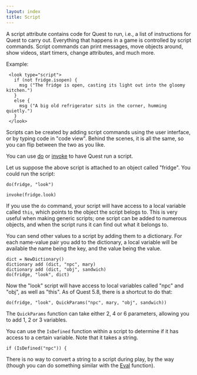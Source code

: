 ```yaml
---
layout: index
title: Script
---
```


A script attribute contains code for Quest to run, i.e., a list of  instructions for Quest to carry out. Everything that happens in a game is controlled by script commands. Script commands can print messages, move objects around, show videos, start timers, change attributes, and much more.

Example:

     <look type="script">
       if (not fridge.isopen) {
         msg ("The fridge is open, casting its light out into the gloomy kitchen.")
       }
       else {
         msg ("A big old refrigerator sits in the corner, humming quietly.")
       }
     </look>

     
Scripts can be created by adding script commands using the user interface, or by typing code in "code view". Behind the scenes, it is all the same, so you can flip between the two as you like.

You can use [do](../scripts/do.html) or [invoke](../scripts/invoke.html) to have Quest run a script.

Let us suppose the above script is attached to an object called "fridge". You could run the script:

```
do(fridge, "look")

invoke(fridge.look)
```

If you use the `do` command, your script will have access to a local variable called `this`, which points to the object the script belogs to. This is very useful when making generic scripts; one script can be added to numerous objects, and when the script runs it can find out what it belongs to.

You can send other values to a script by adding them to a dictionary. For each name-value pair you add to the dictionary, a local variable will be available the name being the key, and the value being the value.

```
dict = NewDictionary()
dictionary add (dict, "npc", mary)
dictionary add (dict, "obj", sandwich)
do(fridge, "look", dict)
```

Now the "look" script will have access to local variables called "npc" and "obj", as well as "this". As of Quest 5.8, there is a shortcut to do that:

```
do(fridge, "look", QuickParams("npc", mary, "obj", sandwich))
```

The `QuickParams` function can take either 2, 4 or 6 parameters, allowing you to add 1, 2 or 3 variables.

You can use the `IsDefined` function within a script to determine if it has access to a certain variable. Note that it takes a string.

```
if (IsDefined("npc")) {
```

There is no way to convert a string to a script during play, by the way (though you can do something similar with the [Eval](functions/eval.html) function).